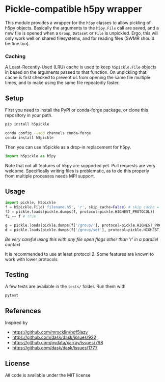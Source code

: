 # Pickle-compatible h5py wrapper
This module provides a wrapper for the `h5py` classes to allow pickling of h5py objects.
Basically the arguments to the `h5py.File` call are saved, and a new file is opened when
a `Group`, `Dataset` or `File` is unpickled. Ergo, this will only work well on shared
filesystems, and for reading files (SWMR should be fine too).

### Caching
A Least-Recently-Used (LRU) cache is used to keep `h5pickle.File` objects in based
on the arguments passed to that function. On unpickling that cache is first checked
to prevent us from opening the same file multiple times, and to make using the
same file repeatedly faster.

## Setup
First you need to install the PyPI or conda-forge package, or clone this repository in your path.
```bash
pip install h5pickle
```

```bash
conda config --add channels conda-forge
conda install h5pickle
```

Then you can use h5pickle as a drop-in replacement for h5py.
```python
import h5pickle as h5py
```

Note that not all features of h5py are supported yet. Pull requests are very
welcome. Specifically writing files is problematic, as to do this properly from
multiple processes needs MPI support.

## Usage
```python
import pickle, h5pickle
f = h5pickle.File('filename.h5', 'r', skip_cache=False) # skip_cache = True by default
f2 = pickle.loads(pickle.dumps(f, protocol=pickle.HIGHEST_PROTOCOL))
f2 == f # True

g = pickle.loads(pickle.dumps(f['/group/'], protocol=pickle.HIGHEST_PROTOCOL)) # works
d = pickle.loads(pickle.dumps(f['/group/set'], protocol=pickle.HIGHEST_PROTOCOL)) # works
```

_Be very careful using this with any file open flags other than 'r' in a parallel context_

It is recommended to use at least protocol 2. Some features are known to work with lower protocols

## Testing
A few tests are available in the `tests/` folder. Run them with
```bash
pytest
```


## References
Inspired by

* https://github.com/mrocklin/hdf5lazy
* https://github.com/dask/dask/issues/922
* https://github.com/pydata/xarray/issues/798
* https://github.com/dask/dask/issues/1777

## License
All code is available under the MIT license
